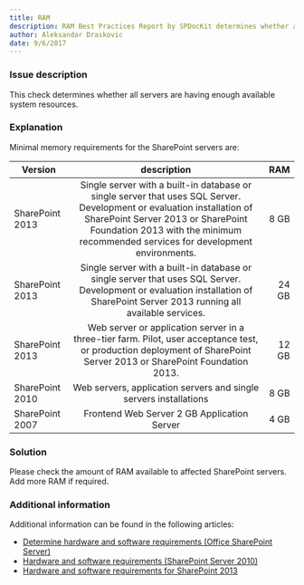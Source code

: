 ```yaml
---
title: RAM
description: RAM Best Practices Report by SPDocKit determines whether all servers are having enough available system resources.
author: Aleksandar Draskovic
date: 9/6/2017
---
```

### Issue description

This check determines whether all servers are having enough available system resources.

### Explanation

Minimal memory requirements for the SharePoint servers are:

Version | description | RAM
--------- |:---------:| ---------:
SharePoint 2013|Single server with a built-in database or single server that uses SQL Server. Development or evaluation installation of SharePoint Server 2013 or SharePoint Foundation 2013 with the minimum recommended services for development environments.|	8 GB
SharePoint 2013|Single server with a built-in database or single server that uses SQL Server. Development or evaluation installation of SharePoint Server 2013 running all available services.|	24 GB
SharePoint 2013|Web server or application server in a three-tier farm. Pilot, user acceptance test, or production deployment of SharePoint Server 2013 or SharePoint Foundation 2013.|	12 GB
SharePoint 2010|	Web servers, application servers and single servers installations|	8 GB
SharePoint 2007|	Frontend Web Server	2 GB Application Server|	4 GB

### Solution

Please check the amount of RAM available to affected SharePoint servers. Add more RAM if required.

### Additional information

Additional information can be found in the following articles:

* [Determine hardware and software requirements (Office SharePoint Server)](https://technet.microsoft.com/en-US/library/cc262485(v=office.12).aspx)
* [Hardware and software requirements (SharePoint Server 2010)](https://technet.microsoft.com/en-us/library/cc262485(office.14).aspx)
* [Hardware and software requirements for SharePoint 2013](https://technet.microsoft.com/en-US/library/cc262485.aspx)